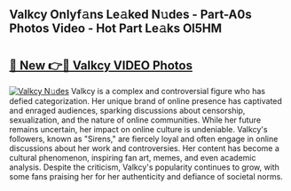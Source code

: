 ## Valkcy Onlyf𝚊ns Le𝚊ked N𝚞des - Part-A0s Photos Video - Hot Part Le𝚊ks Ol5HM

# <h2><a href="http://ab14376.deff.icu/?id=Valkcy">🔗 New 👉🔴 Valkcy VIDEO Photos</a></h2>

[![Valkcy N𝚞des](https://i.imgur.com/rIISA9y.gif)](http://ab14376.deff.icu/?id=Valkcy)
Valkcy is a complex and controversial figure who has defied categorization. Her unique brand of online presence has captivated and enraged audiences, sparking discussions about censorship, sexualization, and the nature of online communities. While her future remains uncertain, her impact on online culture is undeniable. Valkcy's followers, known as "Sirens," are fiercely loyal and often engage in online discussions about her work and controversies. Her content has become a cultural phenomenon, inspiring fan art, memes, and even academic analysis. Despite the criticism, Valkcy's popularity continues to grow, with some fans praising her for her authenticity and defiance of societal norms.

